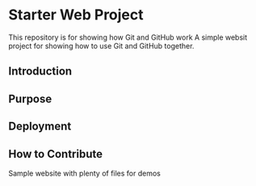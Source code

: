 # Starter Web Project

This repository is for showing how Git and GitHub work
A simple websit project for showing how to use Git and GitHub together.

## Introduction

## Purpose

## Deployment

## How to Contribute

Sample website with plenty of files for demos
